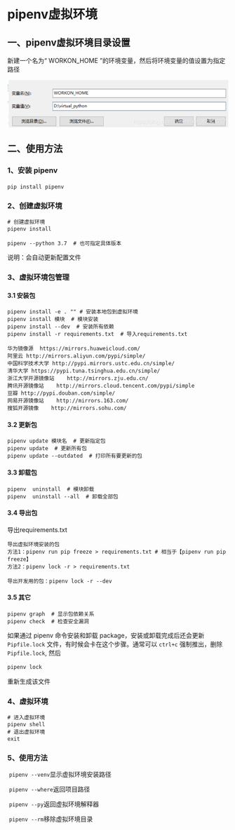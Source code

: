 # pipenv虚拟环境

## 一、pipenv虚拟环境目录设置

新建一个名为“ WORKON_HOME ”的环境变量，然后将环境变量的值设置为指定路径

![image-20220117164015304](imge\pipenv虚拟环境.assets\image-20220117164015304.png)

## 二、使用方法

### 1、安装 pipenv

`pip install pipenv`

### 2、创建虚拟环境

```
# 创建虚拟环境
pipenv install

pipenv --python 3.7  # 也可指定具体版本
```

说明：会自动更新配置文件

### 3、虚拟环境包管理

#### 3.1 安装包

```
pipenv install -e . "" # 安装本地包到虚拟环境
pipenv install 模块  # 模块安装
pipenv install --dev  # 安装所有依赖
pipenv install -r requirements.txt  # 导入requirements.txt

华为镜像源  https://mirrors.huaweicloud.com/
阿里云 http://mirrors.aliyun.com/pypi/simple/
中国科学技术大学 http://pypi.mirrors.ustc.edu.cn/simple/
清华大学 https://pypi.tuna.tsinghua.edu.cn/simple/
浙江大学开源镜像站    http://mirrors.zju.edu.cn/
腾讯开源镜像站    http://mirrors.cloud.tencent.com/pypi/simple
豆瓣 http://pypi.douban.com/simple/
网易开源镜像站    http://mirrors.163.com/
搜狐开源镜像    http://mirrors.sohu.com/
```

#### 3.2 更新包

```
pipenv update 模块名  # 更新指定包
pipenv update  # 更新所有包
pipenv update --outdated  # 打印所有要更新的包
```

#### 3.3 卸载包

```
pipenv  uninstall  # 模块卸载
pipenv  uninstall --all  # 卸载全部包
```

#### 3.4 导出包

导出requirements.txt

```
导出虚拟环境安装的包
方法1：pipenv run pip freeze > requirements.txt # 相当于【pipenv run pip freeze】
方法2：pipenv lock -r > requirements.txt

导出开发用的包：pipenv lock -r --dev
```

#### 3.5 其它

```
pipenv graph  # 显示包依赖关系
pipenv check  # 检查安全漏洞
```

如果通过 pipenv 命令安装和卸载 package，安装或卸载完成后还会更新 `Pipfile.lock` 文件，有时候会卡在这个步骤。通常可以 `ctrl+c` 强制推出，删除 `Pipfile.lock`, 然后

```bash
pipenv lock
```

重新生成该文件

### 4、虚拟环境

```text
# 进入虚拟环境
pipenv shell
# 退出虚拟环境
exit
```

### 5、使用方法

​	    `pipenv --venv`显示虚拟环境安装路径

​		`pipenv --where`返回项目路径

​		`pipenv --py`返回虚拟环境解释器

​		`pipenv --rm`移除虚拟环境目录





